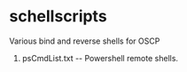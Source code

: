 # schellscripts
Various bind and reverse shells for OSCP

1.  psCmdList.txt -- Powershell remote shells.
